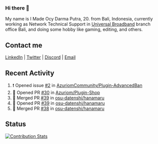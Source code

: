 ### Hi there 👋

My name is I Made Ocy Darma Putra, 20. from Bali, Indonesia, currently working as Network Technical Support in [Universal Broadband](https://universal.net.id) branch office Bali, and doing some hobby like gaming, editing, and others.

## Contact me

[LinkedIn](https://linkedin.com/in/troke) | [Twitter](https://twitter.com/darma_ochi) | [Discord](https://link.troke.id/discord) | <a href="mailto:ochi@troke.id">Email</a> 

## Recent Activity

<!--START_SECTION:activity-->
1. ❗️ Opened issue [#2](https://github.com/AzuriomCommunity/Plugin-AdvancedBan/issues/2) in [AzuriomCommunity/Plugin-AdvancedBan](https://github.com/AzuriomCommunity/Plugin-AdvancedBan)
2. 💪 Opened PR [#30](https://github.com/Azuriom/Plugin-Shop/pull/30) in [Azuriom/Plugin-Shop](https://github.com/Azuriom/Plugin-Shop)
3. 🎉 Merged PR [#39](https://github.com/osu-datenshi/hanamaru/pull/39) in [osu-datenshi/hanamaru](https://github.com/osu-datenshi/hanamaru)
4. 💪 Opened PR [#39](https://github.com/osu-datenshi/hanamaru/pull/39) in [osu-datenshi/hanamaru](https://github.com/osu-datenshi/hanamaru)
5. 🎉 Merged PR [#38](https://github.com/osu-datenshi/hanamaru/pull/38) in [osu-datenshi/hanamaru](https://github.com/osu-datenshi/hanamaru)
<!--END_SECTION:activity-->

## Status

[![Contribution Stats](https://github-contribution-stats.vercel.app/api/?username=troke12)](https://github.com/LordDashMe/github-contribution-stats/)
